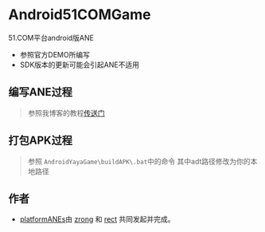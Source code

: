 ﻿Android51COMGame
================

51.COM平台android版ANE

* 参照官方DEMO所编写
* SDK版本的更新可能会引起ANE不适用

## 编写ANE过程

>  参照我博客的教程[传送门](http://www.shadowkong.com/archives/1090)

## 打包APK过程

>  参照 `AndroidYayaGame\buildAPK\.bat`中的命令 其中adt路径修改为你的本地路径

## 作者

* [platformANEs](https://github.com/platformanes)由 [zrong](http://zengrong.net) 和 [rect](http://www.shadowkong.com/) 共同发起并完成。